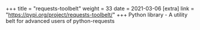 +++
title = "requests-toolbelt"
weight = 33
date = 2021-03-06
[extra]
link = "https://pypi.org/project/requests-toolbelt/"
+++
Python library - A utility belt for advanced users of python-requests

